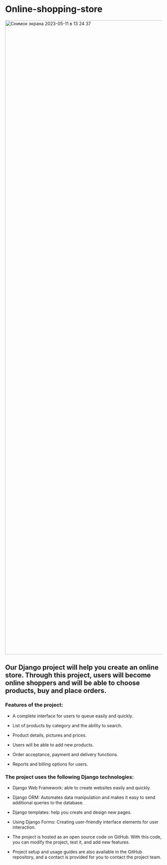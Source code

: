 # Online-shopping-store

<img width="2040" alt="Снимок экрана 2023-05-11 в 13 24 37" src="https://github.com/abd1bayev/Online-shopping-store/assets/99121169/aa407629-c439-4d7d-9e29-5ddc59dc98c4">


<h2>Our Django project will help you create an online store. Through this project, users will become online shoppers and will be able to choose products, buy and place orders.</h2>

<h3>Features of the project:</h3>

- A complete interface for users to queue easily and quickly.

- List of products by category and the ability to search.

- Product details, pictures and prices.

- Users will be able to add new products.

- Order acceptance, payment and delivery functions.

- Reports and billing options for users.

<h3>The project uses the following Django technologies:</h3>

- Django Web Framework: able to create websites easily and quickly.

- Django ORM: Automates data manipulation and makes it easy to send additional queries to the database.

- Django templates: help you create and design new pages.

- Using Django Forms: Creating user-friendly interface elements for user interaction.

- The project is hosted as an open source code on GitHub. With this code, you can modify the project, test it, and add new features.

- Project setup and usage guides are also available in the GitHub repository, and a contact is provided for you to contact the project team.
